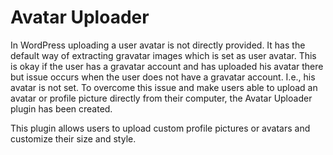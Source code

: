 # Avatar Uploader
In WordPress uploading a user avatar is not directly provided. It has the default way of extracting gravatar images which is set as user avatar. This is okay if the user has a gravatar account and has uploaded his avatar there but issue occurs when the user does not have a gravatar account. I.e., his avatar is not set. To overcome this issue and make users able to upload an avatar or profile picture directly from their computer, the Avatar Uploader plugin has been created.

This plugin allows users to upload custom profile pictures or avatars and customize their size and style.

